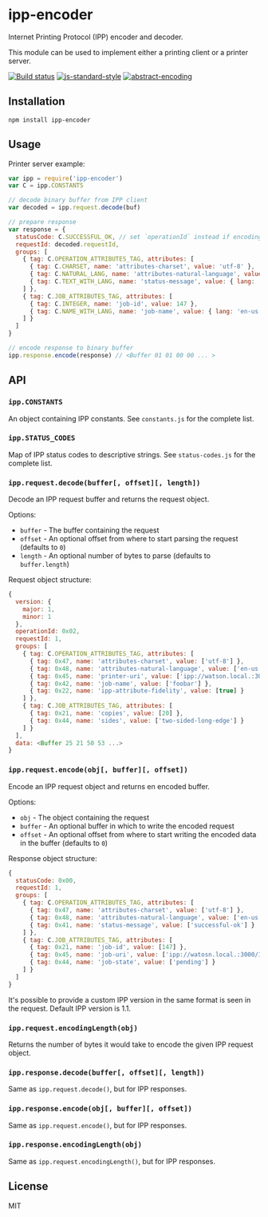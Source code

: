 # ipp-encoder

Internet Printing Protocol (IPP) encoder and decoder.

This module can be used to implement either a printing client or a
printer server.

[![Build status](https://travis-ci.org/watson/ipp-encoder.svg?branch=master)](https://travis-ci.org/watson/ipp-encoder)
[![js-standard-style](https://img.shields.io/badge/code%20style-standard-brightgreen.svg?style=flat)](https://github.com/feross/standard)
[![abstract-encoding](https://img.shields.io/badge/abstract--encoding-compliant-brightgreen.svg?style=flat)](https://github.com/mafintosh/abstract-encoding)

## Installation

```
npm install ipp-encoder
```

## Usage

Printer server example:

```js
var ipp = require('ipp-encoder')
var C = ipp.CONSTANTS

// decode binary buffer from IPP client
var decoded = ipp.request.decode(buf)

// prepare response
var response = {
  statusCode: C.SUCCESSFUL_OK, // set `operationId` instead if encoding a request
  requestId: decoded.requestId,
  groups: [
    { tag: C.OPERATION_ATTRIBUTES_TAG, attributes: [
      { tag: C.CHARSET, name: 'attributes-charset', value: 'utf-8' },
      { tag: C.NATURAL_LANG, name: 'attributes-natural-language', value: 'en-us' },
      { tag: C.TEXT_WITH_LANG, name: 'status-message', value: { lang: 'en-us', value: 'successful-ok' } }
    ] },
    { tag: C.JOB_ATTRIBUTES_TAG, attributes: [
      { tag: C.INTEGER, name: 'job-id', value: 147 },
      { tag: C.NAME_WITH_LANG, name: 'job-name', value: { lang: 'en-us', value: 'Foobar' } }
    ] }
  ]
}

// encode response to binary buffer
ipp.response.encode(response) // <Buffer 01 01 00 00 ... >
```

## API

### `ipp.CONSTANTS`

An object containing IPP constants. See `constants.js` for the complete
list.

### `ipp.STATUS_CODES`

Map of IPP status codes to descriptive strings. See `status-codes.js`
for the complete list.

### `ipp.request.decode(buffer[, offset][, length])`

Decode an IPP request buffer and returns the request object.

Options:

- `buffer` - The buffer containing the request
- `offset` - An optional offset from where to start parsing the request
  (defaults to `0`)
- `length` - An optional number of bytes to parse (defaults to
  `buffer.length`)

Request object structure:

```js
{
  version: {
    major: 1,
    minor: 1
  },
  operationId: 0x02,
  requestId: 1,
  groups: [
    { tag: C.OPERATION_ATTRIBUTES_TAG, attributes: [
      { tag: 0x47, name: 'attributes-charset', value: ['utf-8'] },
      { tag: 0x48, name: 'attributes-natural-language', value: ['en-us'] },
      { tag: 0x45, name: 'printer-uri', value: ['ipp://watson.local.:3000/'] },
      { tag: 0x42, name: 'job-name', value: ['foobar'] },
      { tag: 0x22, name: 'ipp-attribute-fidelity', value: [true] }
    ] },
    { tag: C.JOB_ATTRIBUTES_TAG, attributes: [
      { tag: 0x21, name: 'copies', value: [20] },
      { tag: 0x44, name: 'sides', value: ['two-sided-long-edge'] }
    ] }
  ],
  data: <Buffer 25 21 50 53 ...>
}
```

### `ipp.request.encode(obj[, buffer][, offset])`

Encode an IPP request object and returns en encoded buffer.

Options:

- `obj` - The object containing the request
- `buffer` - An optional buffer in which to write the encoded request
- `offset` - An optional offset from where to start writing the encoded
  data in the buffer (defaults to `0`)

Response object structure:

```js
{
  statusCode: 0x00,
  requestId: 1,
  groups: [
    { tag: C.OPERATION_ATTRIBUTES_TAG, attributes: [
      { tag: 0x47, name: 'attributes-charset', value: ['utf-8'] },
      { tag: 0x48, name: 'attributes-natural-language', value: ['en-us'] },
      { tag: 0x41, name: 'status-message', value: ['successful-ok'] }
    ] },
    { tag: C.JOB_ATTRIBUTES_TAG, attributes: [
      { tag: 0x21, name: 'job-id', value: [147] },
      { tag: 0x45, name: 'job-uri', value: ['ipp://watosn.local.:3000/123'] }
      { tag: 0x44, name: 'job-state', value: ['pending'] }
    ] }
  ]
}
```

It's possible to provide a custom IPP version in the same format is seen
in the request. Default IPP version is 1.1.

### `ipp.request.encodingLength(obj)`

Returns the number of bytes it would take to encode the given IPP
request object.

### `ipp.response.decode(buffer[, offset][, length])`

Same as `ipp.request.decode()`, but for IPP responses.

### `ipp.response.encode(obj[, buffer][, offset])`

Same as `ipp.request.encode()`, but for IPP responses.

### `ipp.response.encodingLength(obj)`

Same as `ipp.request.encodingLength()`, but for IPP responses.

## License

MIT
